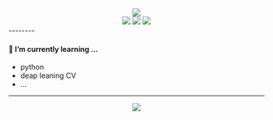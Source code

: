 
<div align="center">
<img src="https://capsule-render.vercel.app/api?type=waving&color=timeGradient&height=300&section=header&text=JAMONG%205&fontSize=90" />
</div>
<div align="center">
<img src="https://img.shields.io/badge/C++-00599C?logo=C++&logoColor=00599C"/> <img src="https://img.shields.io/badge/C-000000?logo=C&logoColor=A8B9CC"/> <img src="https://img.shields.io/badge/Python-00B1E7?logo=Python&logoColor=3776AB"/>
</div>
--------

#### 🌱 I’m currently learning ...
- python
- deap leaning CV
- ...


--------
<div align="center">
<img src = "http://mazassumnida.wtf/api/generate_badge?boj=jennifer0606)](https://solved.ac/jennifer0606">
</div>
